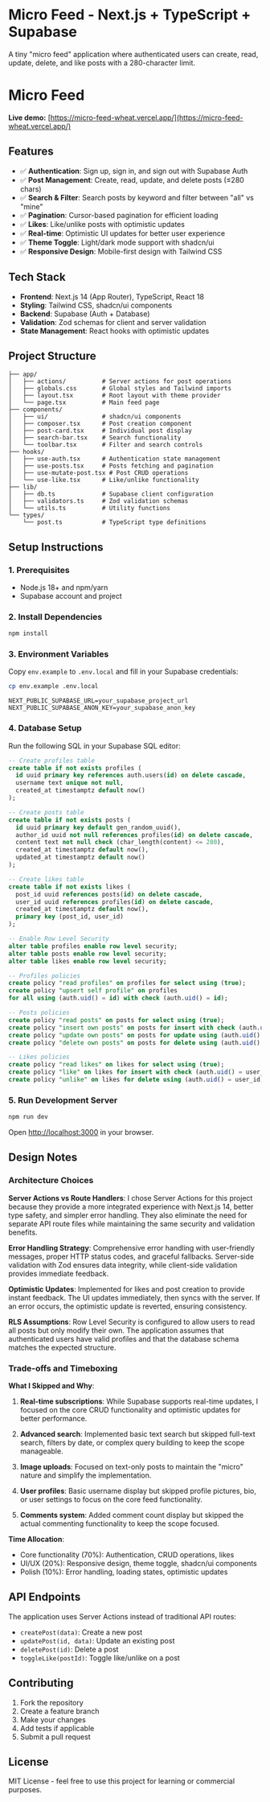 # Micro Feed - Next.js + TypeScript + Supabase

A tiny "micro feed" application where authenticated users can create, read, update, delete, and like posts with a 280-character limit.

# Micro Feed

**Live demo:** [https://micro-feed-wheat.vercel.app/](https://micro-feed-wheat.vercel.app/)

## Features

- ✅ **Authentication**: Sign up, sign in, and sign out with Supabase Auth
- ✅ **Post Management**: Create, read, update, and delete posts (≤280 chars)
- ✅ **Search & Filter**: Search posts by keyword and filter between "all" vs "mine"
- ✅ **Pagination**: Cursor-based pagination for efficient loading
- ✅ **Likes**: Like/unlike posts with optimistic updates
- ✅ **Real-time**: Optimistic UI updates for better user experience
- ✅ **Theme Toggle**: Light/dark mode support with shadcn/ui
- ✅ **Responsive Design**: Mobile-first design with Tailwind CSS

## Tech Stack

- **Frontend**: Next.js 14 (App Router), TypeScript, React 18
- **Styling**: Tailwind CSS, shadcn/ui components
- **Backend**: Supabase (Auth + Database)
- **Validation**: Zod schemas for client and server validation
- **State Management**: React hooks with optimistic updates

## Project Structure

```
├── app/
│   ├── actions/          # Server actions for post operations
│   ├── globals.css       # Global styles and Tailwind imports
│   ├── layout.tsx        # Root layout with theme provider
│   └── page.tsx          # Main feed page
├── components/
│   ├── ui/               # shadcn/ui components
│   ├── composer.tsx      # Post creation component
│   ├── post-card.tsx     # Individual post display
│   ├── search-bar.tsx    # Search functionality
│   └── toolbar.tsx       # Filter and search controls
├── hooks/
│   ├── use-auth.tsx      # Authentication state management
│   ├── use-posts.tsx     # Posts fetching and pagination
│   ├── use-mutate-post.tsx # Post CRUD operations
│   └── use-like.tsx      # Like/unlike functionality
├── lib/
│   ├── db.ts             # Supabase client configuration
│   ├── validators.ts     # Zod validation schemas
│   └── utils.ts          # Utility functions
└── types/
    └── post.ts           # TypeScript type definitions
```

## Setup Instructions

### 1. Prerequisites

- Node.js 18+ and npm/yarn
- Supabase account and project

### 2. Install Dependencies

```bash
npm install
```

### 3. Environment Variables

Copy `env.example` to `.env.local` and fill in your Supabase credentials:

```bash
cp env.example .env.local
```

```env
NEXT_PUBLIC_SUPABASE_URL=your_supabase_project_url
NEXT_PUBLIC_SUPABASE_ANON_KEY=your_supabase_anon_key
```

### 4. Database Setup

Run the following SQL in your Supabase SQL editor:

```sql
-- Create profiles table
create table if not exists profiles (
  id uuid primary key references auth.users(id) on delete cascade,
  username text unique not null,
  created_at timestamptz default now()
);

-- Create posts table
create table if not exists posts (
  id uuid primary key default gen_random_uuid(),
  author_id uuid not null references profiles(id) on delete cascade,
  content text not null check (char_length(content) <= 280),
  created_at timestamptz default now(),
  updated_at timestamptz default now()
);

-- Create likes table
create table if not exists likes (
  post_id uuid references posts(id) on delete cascade,
  user_id uuid references profiles(id) on delete cascade,
  created_at timestamptz default now(),
  primary key (post_id, user_id)
);

-- Enable Row Level Security
alter table profiles enable row level security;
alter table posts enable row level security;
alter table likes enable row level security;

-- Profiles policies
create policy "read profiles" on profiles for select using (true);
create policy "upsert self profile" on profiles
for all using (auth.uid() = id) with check (auth.uid() = id);

-- Posts policies
create policy "read posts" on posts for select using (true);
create policy "insert own posts" on posts for insert with check (auth.uid() = author_id);
create policy "update own posts" on posts for update using (auth.uid() = author_id);
create policy "delete own posts" on posts for delete using (auth.uid() = author_id);

-- Likes policies
create policy "read likes" on likes for select using (true);
create policy "like" on likes for insert with check (auth.uid() = user_id);
create policy "unlike" on likes for delete using (auth.uid() = user_id);
```

### 5. Run Development Server

```bash
npm run dev
```

Open [http://localhost:3000](http://localhost:3000) in your browser.

## Design Notes

### Architecture Choices

**Server Actions vs Route Handlers**: I chose Server Actions for this project because they provide a more integrated experience with Next.js 14, better type safety, and simpler error handling. They also eliminate the need for separate API route files while maintaining the same security and validation benefits.

**Error Handling Strategy**: Comprehensive error handling with user-friendly messages, proper HTTP status codes, and graceful fallbacks. Server-side validation with Zod ensures data integrity, while client-side validation provides immediate feedback.

**Optimistic Updates**: Implemented for likes and post creation to provide instant feedback. The UI updates immediately, then syncs with the server. If an error occurs, the optimistic update is reverted, ensuring consistency.

**RLS Assumptions**: Row Level Security is configured to allow users to read all posts but only modify their own. The application assumes that authenticated users have valid profiles and that the database schema matches the expected structure.

### Trade-offs and Timeboxing

**What I Skipped and Why**:

1. **Real-time subscriptions**: While Supabase supports real-time updates, I focused on the core CRUD functionality and optimistic updates for better performance.

2. **Advanced search**: Implemented basic text search but skipped full-text search, filters by date, or complex query building to keep the scope manageable.

3. **Image uploads**: Focused on text-only posts to maintain the "micro" nature and simplify the implementation.

4. **User profiles**: Basic username display but skipped profile pictures, bio, or user settings to focus on the core feed functionality.

5. **Comments system**: Added comment count display but skipped the actual commenting functionality to keep the scope focused.

**Time Allocation**: 
- Core functionality (70%): Authentication, CRUD operations, likes
- UI/UX (20%): Responsive design, theme toggle, shadcn/ui components
- Polish (10%): Error handling, loading states, optimistic updates

## API Endpoints

The application uses Server Actions instead of traditional API routes:

- `createPost(data)`: Create a new post
- `updatePost(id, data)`: Update an existing post
- `deletePost(id)`: Delete a post
- `toggleLike(postId)`: Toggle like/unlike on a post

## Contributing

1. Fork the repository
2. Create a feature branch
3. Make your changes
4. Add tests if applicable
5. Submit a pull request

## License

MIT License - feel free to use this project for learning or commercial purposes.
